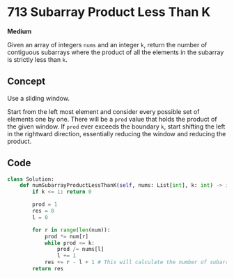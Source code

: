 # 713 Subarray Product Less Than K

**Medium**

Given an array of integers `nums` and an integer `k`, return the number of contiguous subarrays where the product of all the elements in the subarray is strictly less than `k`.

## Concept

Use a sliding window.

Start from the left most element and consider every possible set of elements one by one. There will be a `prod` value that holds the product of the given window. If `prod` ever exceeds the boundary `k`, start shifting the left in the rightward direction, essentially reducing the window and reducing the product.

## Code

```python
class Solution:
    def numSubarrayProductLessThanK(self, nums: List[int], k: int) -> int:
        if k <= 1: return 0

        prod = 1
        res = 0
        l = 0

        for r in range(len(num)):
            prod *= num[r]
            while prod <= k:
                prod /= nums[l]
                l += 1
            res += r - l + 1 # This will calculate the number of subarrays in the given window length
        return res
```
